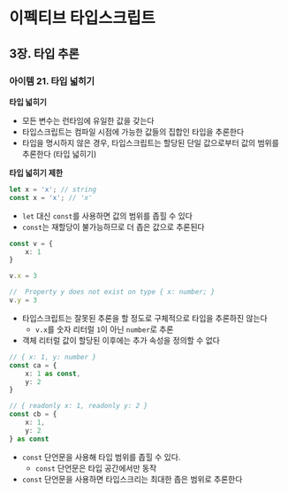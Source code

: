 # 이펙티브 타입스크립트
## 3장. 타입 추론
### 아이템 21. 타입 넓히기
**타입 넓히기**
- 모든 변수는 런타임에 유일한 값을 갖는다
- 타입스크립트는 컴파일 시점에 가능한 값들의 집합인 타입을 추론한다
- 타입을 명시하지 않은 경우, 타입스크립트는 할당된 단일 값으로부터 값의 범위를 추론한다 (타입 넓히기)

**타입 넓히기 제한**
```typescript
let x = 'x'; // string
const x = 'x'; // 'x'
```
- `let` 대신 `const`를 사용하면 값의 범위를 좁힐 수 있다
- `const`는 재할당이 불가능하므로 더 좁은 값으로 추론된다

```typescript
const v = {
    x: 1
}

v.x = 3

//  Property y does not exist on type { x: number; }
v.y = 3
```
- 타입스크립트는 잘못된 추론을 할 정도로 구체적으로 타입을 추론하진 않는다
  - `v.x`를 숫자 리터럴 `1`이 아닌 `number`로 추론
- 객체 리터럴 값이 할당된 이후에는 추가 속성을 정의할 수 없다

```typescript
// { x: 1, y: number }
const ca = {
    x: 1 as const,
    y: 2
}

// { readonly x: 1, readonly y: 2 }
const cb = {
    x: 1,
    y: 2
} as const
```
- `const` 단언문을 사용해 타입 범위를 좁힐 수 있다. 
  - `const` 단언문은 타입 공간에서만 동작
- `const` 단언문을 사용하면 타입스크리는 최대한 좁은 범위로 추론한다